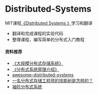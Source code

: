 # Distributed-Systems
MIT课程[《Distributed Systems 》](http://nil.csail.mit.edu/6.824/2016/schedule.html)学习和翻译
+ 翻译和完成课程的实验代码
+ 整理课程，编写简单的分布式入门教程


#### 资料推荐
+ [《大规模分布式存储系统》](https://book.douban.com/subject/25723658/)
+ [《分布式系统原理介绍》](http://pan.baidu.com/s/1geU1XAz)
+ [awesome-distributed-systems](https://github.com/kevinxhuang/awesome-distributed-systems)
+ [一名分布式存储工程师的技能树是怎样的？](https://www.zhihu.com/question/43687427/answer/96306564)
+ [袖珍分布式系统](http://www.jianshu.com/c/0cf64976a481)
